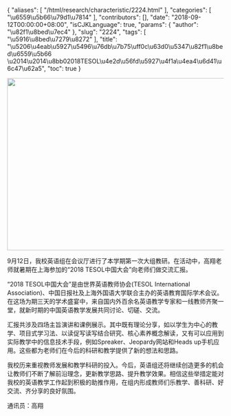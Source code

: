 {
    "aliases": [
        "/html/research/characteristic/2224.html"
    ],
    "categories": [
        "\u6559\u5b66\u79d1\u7814"
    ],
    "contributors": [],
    "date": "2018-09-12T00:00:00+08:00",
    "isCJKLanguage": true,
    "params": {
        "author": "\u82f1\u8bed\u7ec4"
    },
    "slug": "2224",
    "tags": [
        "\u5916\u8bed\u7279\u8272"
    ],
    "title": "\u5206\u4eab\u5927\u5496\u76db\u7b75\uff0c\u63d0\u5347\u82f1\u8bed\u6559\u5b66 \u2014\u2014\u8bb02018TESOL\u4e2d\u56fd\u5927\u4f1a\u4ea4\u6d41\u6c47\u62a5",
    "toc": true
}


<img
    src="https://cdn.tfls.online/mirror/full/759228a3f998c4040e2b06c88980d0cc85c5df66.jpg"
    style="display:block;margin-left:auto;margin-right:auto;"
    decoding="async"
    fetchpriority="auto"
    loading="lazy"
    height="400"
    width="600"
/>




  





9月12日，我校英语组在会议厅进行了本学期第一次大组教研。在活动中，高翔老师就暑期在上海参加的“2018 TESOL中国大会”向老师们做交流汇报。




“2018 TESOL中国大会”是由世界英语教师协会(TESOL International Association)、中国日报社及上海外国语大学联合主办的英语教育国际学术会议。在这场为期三天的学术盛宴中，来自国内外百余名英语教学专家和一线教师齐聚一堂，就新时期的中国英语教学发展共同讨论、切磋、交流。




汇报共涉及四场主旨演讲和课例展示。其中既有理论分享，如以学生为中心的教学、项目式学习法、以读促写读写结合研究、核心素养概念解读，又有可以应用到实际教学中的信息技术手段，例如Spreaker、Jeopardy网站和Heads up手机应用。这些都为老师们在今后的科研和教学提供了新的想法和思路。




我校历来重视教师发展和教学科研的投入。今后，英语组还将继续创造更多的机会让教师们不断了解前沿理念，更新教学思路、提升教学效果。相信这些举措定能对我校的英语教学工作起到积极的助推作用，在组内形成教师们乐教学、善科研、好交流、齐分享的良好氛围。




 




  





 通讯员：高翔



 

  






  



